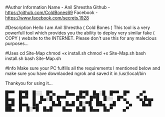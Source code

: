 #Author Information
Name - Anil Shrestha 
Github - https://github.com/ColdBones69
Facebook - https://www.facebook.com/secrets.1928

#Description
Hello I am Anil Shrestha ( Cold Bones )
This tool is a very powerfull tool which provides you the ability to deploy very similar 
fake ( COPY ) website to the INTERNET. Please don't use this for any malecious purposes...

#Uses
cd Site-Map
chmod +x install.sh 
chmod +x Site-Map.sh
bash install.sh
bash Site-Map.sh

#Info
Make sure your PC fulfills all the requirements I mentioned below and make sure you have downlaoded
ngrok and saved it in /usr/local/bin

Thankyou for using it...

█▀▀ █▀█ █░░ █▀▄   █▄▄ █▀█ █▄░█ █▀▀ █▀   ▄▀   █▄▄ █▀▀ █ █▄░█ █▀▀   █▀▀ █▀█ █░░ █▀▄   ▀▄
█▄▄ █▄█ █▄▄ █▄▀   █▄█ █▄█ █░▀█ ██▄ ▄█   ▀▄   █▄█ ██▄ █ █░▀█ █▄█   █▄▄ █▄█ █▄▄ █▄▀   ▄▀
